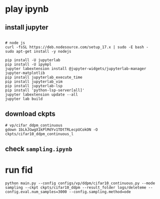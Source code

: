 # play ipynb

## install jupyter

```shell

# node js
curl -fsSL https://deb.nodesource.com/setup_17.x | sudo -E bash -
sudo apt-get install -y nodejs

pip install -U jupyterlab
pip install -U ipympl
jupyter labextension install @jupyter-widgets/jupyterlab-manager jupyter-matplotlib
pip install jupyterlab_execute_time
pip install jupyterlab_vim
pip install jupyterlab-lsp
pip install 'python-lsp-server[all]'
jupyter labextension update --all
jupyter lab build
```

## download ckpts

```shell
# vp/cifar_ddpm_continuous
gdown 1bLkJGwgX1kPlMdYv1TDtTRLecpUCokON -O ckpts/cifar10_ddpm_continuous_l
```

## check `sampling.ipynb`


# run fid

```shell
python main.py --config configs/vp/ddpm/cifar10_continuous.py --mode sampling --ckpt ckpts/cifar10_ddpm --result_folder logs/deleteme --config.eval.num_samples=3000 --config.sampling.method=ode
```